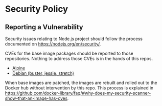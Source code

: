 # Security Policy

## Reporting a Vulnerability

Security issues relating to Node.js project should follow the process documented on <https://nodejs.org/en/security/>.

CVEs for the base image packages should be reported to those repositories. Nothing to address those CVEs is in the hands of this repos.

- [Alpine](https://github.com/alpinelinux/docker-alpine)
- [Debian (buster, jessie, stretch)](https://github.com/debuerreotype/docker-debian-artifacts)

When base images are patched, the images are rebuilt and rolled out to the Docker hub without intervention by this repo. This process is explained in <https://github.com/docker-library/faq/#why-does-my-security-scanner-show-that-an-image-has-cves>.
